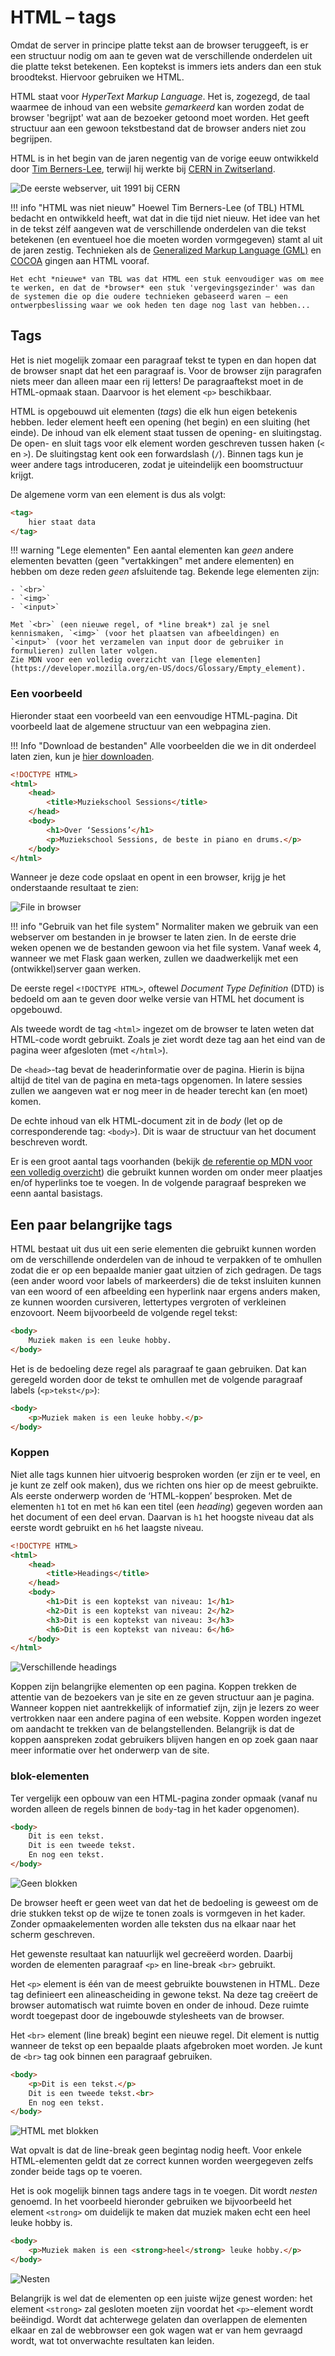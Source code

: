 # HTML – tags

Omdat de server in principe platte tekst aan de browser teruggeeft, is er een structuur nodig om aan te geven wat de verschillende onderdelen uit die platte tekst betekenen. Een koptekst is immers iets anders dan een stuk broodtekst. Hiervoor gebruiken we HTML.

HTML staat voor *HyperText Markup Language*. Het is, zogezegd, de taal waarmee de inhoud van een website *gemarkeerd* kan worden zodat de browser 'begrijpt' wat aan de bezoeker getoond moet worden. Het geeft structuur aan een gewoon tekstbestand dat de browser anders niet zou begrijpen.

HTML is in het begin van de jaren negentig van de vorige eeuw ontwikkeld door [Tim Berners-Lee](https://nl.wikipedia.org/wiki/Tim_Berners-Lee), terwijl hij werkte bij [CERN in Zwitserland](https://home.cern/).

![De eerste webserver, uit 1991 bij CERN](imgs/cern-server.png)

!!! info "HTML was niet nieuw"
    Hoewel Tim Berners-Lee (of TBL) HTML bedacht en ontwikkeld heeft, wat dat in die tijd niet nieuw. Het idee van het in de tekst zélf aangeven wat de verschillende onderdelen van die tekst betekenen (en eventueel hoe die moeten worden vormgegeven) stamt al uit de jaren zestig. Technieken als de [Generalized Markup Language (GML)](https://en.wikipedia.org/wiki/Standard_Generalized_Markup_Language#History) en [COCOA](https://en.wikipedia.org/wiki/COCOA_(digital_humanities)) gingen aan HTML vooraf.

    Het echt *nieuwe* van TBL was dat HTML een stuk eenvoudiger was om mee te werken, en dat de *browser* een stuk 'vergevingsgezinder' was dan de systemen die op die oudere technieken gebaseerd waren – een ontwerpbeslissing waar we ook heden ten dage nog last van hebben...

## Tags

Het is niet mogelijk zomaar een paragraaf tekst te typen en dan hopen dat de browser snapt dat het een paragraaf is. Voor de browser zijn paragrafen niets meer dan alleen maar een rij letters! De paragraaftekst moet in de HTML-opmaak staan. Daarvoor is het element `<p>` beschikbaar.

HTML is opgebouwd uit elementen (*tags*) die elk hun eigen betekenis hebben. Ieder element heeft een opening (het begin) en een sluiting (het einde). De inhoud van elk element staat tussen de opening- en sluitingstag. De open- en sluit tags voor elk element worden geschreven tussen haken (`<` en `>`). De sluitingstag kent ook een forwardslash (`/`). Binnen tags kun je weer andere tags introduceren, zodat je uiteindelijk een boomstructuur krijgt.

De algemene vorm van een element is dus als volgt:

```html
<tag>
    hier staat data
</tag>
```

!!! warning "Lege elementen"
    Een aantal elementen kan *geen* andere elementen bevatten (geen "vertakkingen" met andere elementen) en hebben om deze reden *geen* afsluitende tag. Bekende lege elementen zijn:

    - `<br>`
    - `<img>`
    - `<input>`

    Met `<br>` (een nieuwe regel, of *line break*) zal je snel kennismaken, `<img>` (voor het plaatsen van afbeeldingen) en  `<input>` (voor het verzamelen van input door de gebruiker in formulieren) zullen later volgen.
    Zie MDN voor een volledig overzicht van [lege elementen](https://developer.mozilla.org/en-US/docs/Glossary/Empty_element).

### Een voorbeeld

Hieronder staat een voorbeeld van een eenvoudige HTML-pagina. Dit voorbeeld laat de algemene structuur van een webpagina zien.

!!! Info "Download de bestanden"
    Alle voorbeelden die we in dit onderdeel laten zien, kun je [hier downloaden](../../bestanden/html.zip).

```html
<!DOCTYPE HTML>
<html>
    <head>
        <title>Muziekschool Sessions</title>
    </head>
    <body>
        <h1>Over ‘Sessions’</h1>
        <p>Muziekschool Sessions, de beste in piano en drums.</p>
    </body>
</html>
```

Wanneer je deze code opslaat en opent in een browser, krijg je het onderstaande resultaat te zien:


![File in browser](imgs/file_in_browser.png)


!!! info "Gebruik van het file system"
    Normaliter maken we gebruik van een webserver om bestanden in je browser te laten zien. In de eerste drie weken openen we de bestanden gewoon via het file system. Vanaf week 4, wanneer we met Flask gaan werken, zullen we daadwerkelijk met een (ontwikkel)server gaan werken.


De eerste regel `<!DOCTYPE HTML>`, oftewel *Document Type Definition* (DTD) is bedoeld om aan te geven door welke versie van HTML het document is opgebouwd.

Als tweede wordt de tag `<html>` ingezet om de browser te laten weten dat HTML-code wordt gebruikt. Zoals je ziet wordt deze tag aan het eind van de pagina weer afgesloten (met `</html>`).

De `<head>`-tag bevat de headerinformatie over de pagina. Hierin is bijna altijd de titel van de pagina en meta-tags opgenomen. In latere sessies zullen we aangeven wat er nog meer in de header terecht kan (en moet) komen.

De echte inhoud van elk HTML-document zit in de *body* (let op de corresponderende tag: `<body>`). Dit is waar de structuur van het document beschreven wordt.

Er is een groot aantal tags voorhanden (bekijk [de referentie op MDN voor een volledig overzicht](https://developer.mozilla.org/en-US/docs/Web/HTML/Element)) die gebruikt kunnen worden om onder meer plaatjes en/of hyperlinks toe te voegen. In de volgende paragraaf bespreken we eenn aantal basistags.

## Een paar belangrijke tags

HTML bestaat uit dus uit een serie elementen die gebruikt kunnen worden om de verschillende onderdelen van de inhoud te verpakken of te omhullen zodat die er op een bepaalde manier gaat uitzien of zich gedragen. De tags (een ander woord voor labels of markeerders) die de tekst insluiten kunnen van een woord of een afbeelding een hyperlink naar ergens anders maken, ze kunnen woorden cursiveren, lettertypes vergroten of verkleinen enzovoort. Neem bijvoorbeeld de volgende regel tekst:

```html
<body>
    Muziek maken is een leuke hobby.
</body>
```

Het is de bedoeling deze regel als paragraaf te gaan gebruiken. Dat kan geregeld worden door de tekst te omhullen met de volgende paragraaf labels (`<p>tekst</p>`):

```html
<body>
    <p>Muziek maken is een leuke hobby.</p>
</body>
```

### Koppen

Niet alle tags kunnen hier uitvoerig besproken worden (er zijn er te veel, en je kunt ze zelf ook maken), dus we richten ons hier op de meest gebruikte. Als eerste onderwerp worden de ‘HTML-koppen’ besproken. Met de elementen `h1` tot en met `h6` kan een titel (een *heading*) gegeven worden aan het document of een deel ervan. Daarvan is `h1` het hoogste niveau dat als eerste wordt gebruikt en `h6` het laagste niveau.

```html
<!DOCTYPE HTML>
<html>
    <head>
        <title>Headings</title>
    </head>
    <body>
        <h1>Dit is een koptekst van niveau: 1</h1>
        <h2>Dit is een koptekst van niveau: 2</h2>
        <h3>Dit is een koptekst van niveau: 3</h3>
        <h6>Dit is een koptekst van niveau: 6</h6>
    </body>
</html>
```

![Verschillende *headings*](imgs/headings.png)

Koppen zijn belangrijke elementen op een pagina. Koppen trekken de attentie van de bezoekers van je site en ze geven structuur aan je pagina. Wanneer koppen niet aantrekkelijk of informatief zijn, zijn je lezers zo weer vertrokken naar een andere pagina of een website. Koppen worden ingezet om aandacht te trekken van de belangstellenden. Belangrijk is dat de koppen aanspreken zodat gebruikers blijven hangen en op zoek gaan naar meer informatie over het onderwerp van de site.

### blok-elementen

Ter vergelijk een opbouw van een HTML-pagina zonder opmaak (vanaf nu worden alleen de regels binnen de `body`-tag in het kader opgenomen).

```html
<body>
    Dit is een tekst.
    Dit is een tweede tekst.
    En nog een tekst.
</body>
```

![Geen blokken](imgs/geen_blokken.png)

De browser heeft er geen weet van dat het de bedoeling is geweest om de drie stukken tekst op de wijze te tonen zoals is vormgeven in het kader. Zonder opmaakelementen worden alle teksten dus na elkaar naar het scherm geschreven.

Het gewenste resultaat kan natuurlijk wel gecreëerd worden. Daarbij worden de elementen paragraaf `<p>` en line-break `<br>` gebruikt.

Het `<p>` element is één van de meest gebruikte bouwstenen in HTML. Deze tag definieert een alineascheiding in gewone tekst. Na deze tag creëert de browser automatisch wat ruimte boven en onder de inhoud. Deze ruimte wordt toegepast door de ingebouwde stylesheets van de browser.

Het `<br>` element (line break) begint een nieuwe regel. Dit element is nuttig wanneer de tekst op een bepaalde plaats afgebroken moet worden. Je kunt de `<br>` tag ook binnen een paragraaf gebruiken.

```html
<body>
    <p>Dit is een tekst.</p>
    Dit is een tweede tekst.<br>
    En nog een tekst.
</body>
```

![HTML met blokken](imgs/blokken.png)

Wat opvalt is dat de line-break geen begintag nodig heeft. Voor enkele HTML-elementen geldt dat ze correct kunnen worden weergegeven zelfs zonder beide tags op te voeren.

Het is ook mogelijk binnen tags andere tags in te voegen. Dit wordt *nesten* genoemd. In het voorbeeld hieronder gebruiken we bijvoorbeeld het element `<strong>` om duidelijk te maken dat muziek maken echt een heel leuke hobby is.

```html
<body>
    <p>Muziek maken is een <strong>heel</strong> leuke hobby.</p>
</body>
```

![Nesten](imgs/strong.png)

Belangrijk is wel dat de elementen op een juiste wijze genest worden: het element `<strong>` zal gesloten moeten zijn voordat het `<p>`-element wordt beëindigd. Wordt dat achterwege gelaten dan overlappen de elementen elkaar en zal de webbrowser een gok wagen wat er van hem gevraagd wordt, wat tot onverwachte resultaten kan leiden.





